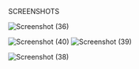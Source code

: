 

SCREENSHOTS


![Screenshot (36)](https://github.com/user-attachments/assets/64c7e5f9-9cf8-4834-a19e-2ecb5c9a8d21)

![Screenshot (40)](https://github.com/user-attachments/assets/68427b0b-c986-4ed9-953e-759ac35daf57)
![Screenshot (39)](https://github.com/user-attachments/assets/c62e1b72-7bd5-40e7-99eb-1d79e271e467)

![Screenshot (38)](https://github.com/user-attachments/assets/d46861c7-0a06-4c47-92a2-3603f8bfad68)







